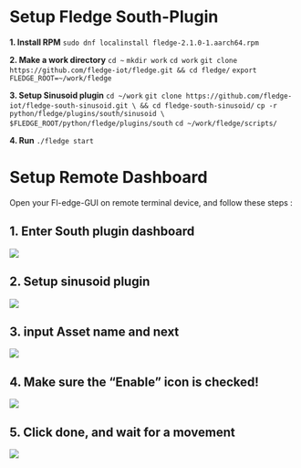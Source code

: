 # Setup Fledge South-Plugin

 **1. Install RPM**
 `sudo dnf localinstall fledge-2.1.0-1.aarch64.rpm` 

**2. Make a work directory**
`cd ~`
`mkdir work`
`cd work`
 `git clone https://github.com/fledge-iot/fledge.git && cd fledge/` `export FLEDGE_ROOT=~/work/fledge`

**3. Setup Sinusoid plugin** 
`cd ~/work`
 `git clone https://github.com/fledge-iot/fledge-south-sinusoid.git \
 && cd fledge-south-sinusoid/` 
 `cp -r python/fledge/plugins/south/sinusoid \ $FLEDGE_ROOT/python/fledge/plugins/south` 
  `cd ~/work/fledge/scripts/` 
 
**4. Run**
 `./fledge start`

# Setup Remote Dashboard 

Open your Fl-edge-GUI on remote terminal device, and follow these steps :

## 1. Enter South plugin dashboard
**![](https://lh7-us.googleusercontent.com/HpVyOaKWWTKui30G4yP-1atNJ5ENow8EnyZd7rLcU5mGIUeIfqIT-qTGU6ryCfzqM_3GBtNqOSDCTDmr3AjHDjf2cPLwnKCpT3qYi8D_hwj2yBuPQSOQ6isvkTBJAUUY6WIZvXMYEMzcY5V6JrLIt8c)**

## 2. Setup sinusoid plugin
**![](https://drive.google.com/uc?id=1efy1b67mOELGBLBacw2eca5Bup_Wt405)**
## 3. input Asset name and next
**![](https://lh7-us.googleusercontent.com/A1Wlp_pR1l2nnBk5ObsQjjT0PooC3PQG8ozovmaQXymZcAwQ7Q32VHzM-5bJg-eVBDw4hBCzIQTyTpbGu28R2aPJJwVhIt31URjU1YvKVkY0fKkzb_ttsL_2SI4_hQRNnJTMbiNoeBvLZ7ezWDIoQCI)**



## 4. Make sure the “Enable” icon is checked!

**![](https://lh7-us.googleusercontent.com/SiVoKn7B1qsPUBpuIJn2voa3R_3cMfz4a8TmLUba-cHnd-R6fDTIdVX9FKYAQ2fCD1hfEXf52FCRHZ8RPkAi7GdpNMMk2LPLfIHtzzfXVgRHE2z6krXloAygnqu_VnjFePnQOTsn3kITtrwz8Da6rN0)**



## 5. Click done, and wait for a movement

**![](https://lh7-us.googleusercontent.com/RGzDIpu9zuPrXcB3OGGxAPSTBLQKA4r7GFjtXNuYs5HH69qkl1gi7HK7SHlie4GEnXFsZiI5JHDrGfFCuRmntFihiANGueTUmSRRDXgVe_oTVVRbQ67NGCrfi2nxECHJOXN9SHh5V85Q0SD4voJenoE)**
